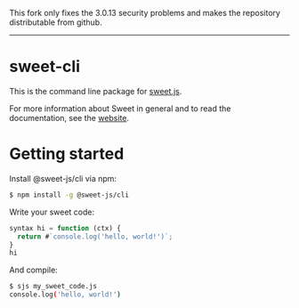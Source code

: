 This fork only fixes the 3.0.13 security problems and makes the repository distributable from github.

---

# sweet-cli

This is the command line package for [sweet.js](https://github.com/sweet-js/sweet.js).

For more information about Sweet in general and to read the documentation, see the [website](http://sweetjs.org).

# Getting started

Install @sweet-js/cli via npm:

```sh
$ npm install -g @sweet-js/cli
```

Write your sweet code:

```js
syntax hi = function (ctx) {
  return #`console.log('hello, world!')`;
}
hi
```

And compile:

```sh
$ sjs my_sweet_code.js
console.log('hello, world!')
```
